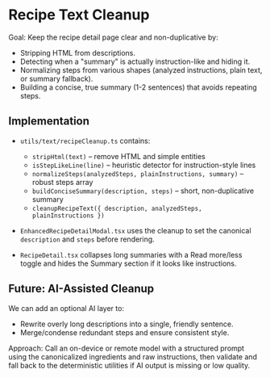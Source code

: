 # Recipe Text Cleanup

Goal: Keep the recipe detail page clear and non-duplicative by:

- Stripping HTML from descriptions.
- Detecting when a "summary" is actually instruction-like and hiding it.
- Normalizing steps from various shapes (analyzed instructions, plain text, or summary fallback).
- Building a concise, true summary (1-2 sentences) that avoids repeating steps.

## Implementation

- `utils/text/recipeCleanup.ts` contains:
  - `stripHtml(text)` – remove HTML and simple entities
  - `isStepLikeLine(line)` – heuristic detector for instruction-style lines
  - `normalizeSteps(analyzedSteps, plainInstructions, summary)` – robust steps array
  - `buildConciseSummary(description, steps)` – short, non-duplicative summary
  - `cleanupRecipeText({ description, analyzedSteps, plainInstructions })`

- `EnhancedRecipeDetailModal.tsx` uses the cleanup to set the canonical `description` and `steps` before rendering.
- `RecipeDetail.tsx` collapses long summaries with a Read more/less toggle and hides the Summary section if it looks like instructions.

## Future: AI-Assisted Cleanup

We can add an optional AI layer to:

- Rewrite overly long descriptions into a single, friendly sentence.
- Merge/condense redundant steps and ensure consistent style.

Approach: Call an on-device or remote model with a structured prompt using the canonicalized ingredients and raw instructions, then validate and fall back to the deterministic utilities if AI output is missing or low quality.
